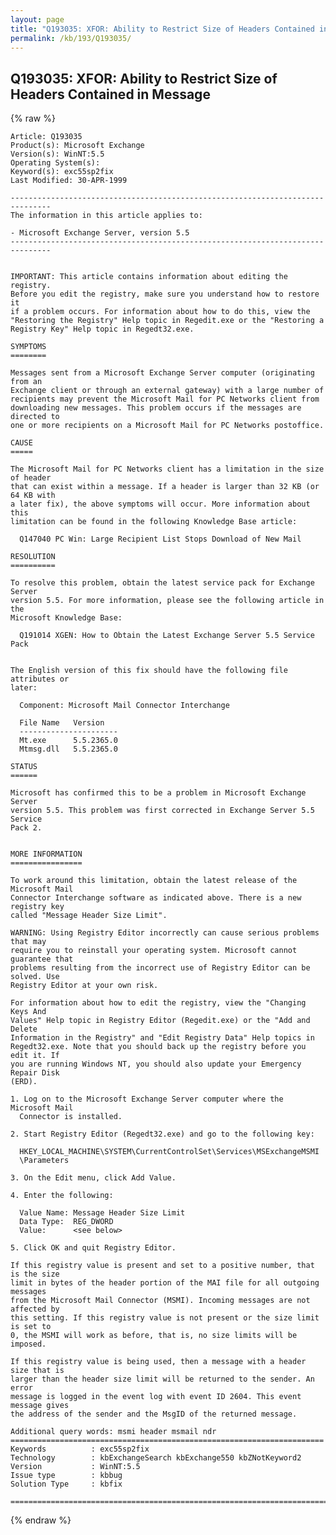 ```yaml
---
layout: page
title: "Q193035: XFOR: Ability to Restrict Size of Headers Contained in Message"
permalink: /kb/193/Q193035/
---
```


## Q193035: XFOR: Ability to Restrict Size of Headers Contained in Message

{% raw %}

	Article: Q193035
	Product(s): Microsoft Exchange
	Version(s): WinNT:5.5
	Operating System(s): 
	Keyword(s): exc55sp2fix
	Last Modified: 30-APR-1999
	
	-------------------------------------------------------------------------------
	The information in this article applies to:
	
	- Microsoft Exchange Server, version 5.5 
	-------------------------------------------------------------------------------
	
	
	IMPORTANT: This article contains information about editing the registry.
	Before you edit the registry, make sure you understand how to restore it
	if a problem occurs. For information about how to do this, view the
	"Restoring the Registry" Help topic in Regedit.exe or the "Restoring a
	Registry Key" Help topic in Regedt32.exe.
	
	SYMPTOMS
	========
	
	Messages sent from a Microsoft Exchange Server computer (originating from an
	Exchange client or through an external gateway) with a large number of
	recipients may prevent the Microsoft Mail for PC Networks client from
	downloading new messages. This problem occurs if the messages are directed to
	one or more recipients on a Microsoft Mail for PC Networks postoffice.
	
	CAUSE
	=====
	
	The Microsoft Mail for PC Networks client has a limitation in the size of header
	that can exist within a message. If a header is larger than 32 KB (or 64 KB with
	a later fix), the above symptoms will occur. More information about this
	limitation can be found in the following Knowledge Base article:
	
	  Q147040 PC Win: Large Recipient List Stops Download of New Mail
	
	RESOLUTION
	==========
	
	To resolve this problem, obtain the latest service pack for Exchange Server
	version 5.5. For more information, please see the following article in the
	Microsoft Knowledge Base:
	
	  Q191014 XGEN: How to Obtain the Latest Exchange Server 5.5 Service Pack
	
	
	The English version of this fix should have the following file attributes or
	later:
	
	  Component: Microsoft Mail Connector Interchange
	
	  File Name   Version
	  ----------------------
	  Mt.exe      5.5.2365.0
	  Mtmsg.dll   5.5.2365.0
	
	STATUS
	======
	
	Microsoft has confirmed this to be a problem in Microsoft Exchange Server
	version 5.5. This problem was first corrected in Exchange Server 5.5 Service
	Pack 2.
	
	
	MORE INFORMATION
	================
	
	To work around this limitation, obtain the latest release of the Microsoft Mail
	Connector Interchange software as indicated above. There is a new registry key
	called "Message Header Size Limit".
	
	WARNING: Using Registry Editor incorrectly can cause serious problems that may
	require you to reinstall your operating system. Microsoft cannot guarantee that
	problems resulting from the incorrect use of Registry Editor can be solved. Use
	Registry Editor at your own risk.
	
	For information about how to edit the registry, view the "Changing Keys And
	Values" Help topic in Registry Editor (Regedit.exe) or the "Add and Delete
	Information in the Registry" and "Edit Registry Data" Help topics in
	Regedt32.exe. Note that you should back up the registry before you edit it. If
	you are running Windows NT, you should also update your Emergency Repair Disk
	(ERD).
	
	1. Log on to the Microsoft Exchange Server computer where the Microsoft Mail
	  Connector is installed.
	
	2. Start Registry Editor (Regedt32.exe) and go to the following key:
	
	  HKEY_LOCAL_MACHINE\SYSTEM\CurrentControlSet\Services\MSExchangeMSMI
	  \Parameters
	
	3. On the Edit menu, click Add Value.
	
	4. Enter the following:
	
	  Value Name: Message Header Size Limit
	  Data Type:  REG_DWORD
	  Value:      <see below>
	
	5. Click OK and quit Registry Editor.
	
	If this registry value is present and set to a positive number, that is the size
	limit in bytes of the header portion of the MAI file for all outgoing messages
	from the Microsoft Mail Connector (MSMI). Incoming messages are not affected by
	this setting. If this registry value is not present or the size limit is set to
	0, the MSMI will work as before, that is, no size limits will be imposed.
	
	If this registry value is being used, then a message with a header size that is
	larger than the header size limit will be returned to the sender. An error
	message is logged in the event log with event ID 2604. This event message gives
	the address of the sender and the MsgID of the returned message.
	
	Additional query words: msmi header msmail ndr
	======================================================================
	Keywords          : exc55sp2fix 
	Technology        : kbExchangeSearch kbExchange550 kbZNotKeyword2
	Version           : WinNT:5.5
	Issue type        : kbbug
	Solution Type     : kbfix
	
	=============================================================================
	

{% endraw %}
